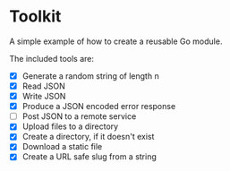 # Toolkit

A simple example of how to create a reusable Go module.

The included tools are:

- [X] Generate a random string of length n
- [X] Read JSON
- [X] Write JSON
- [X] Produce a JSON encoded error response
- [ ] Post JSON to a remote service
- [X] Upload files to a directory
- [X] Create a directory, if it doesn't exist
- [X] Download a static file
- [X] Create a URL safe slug from a string